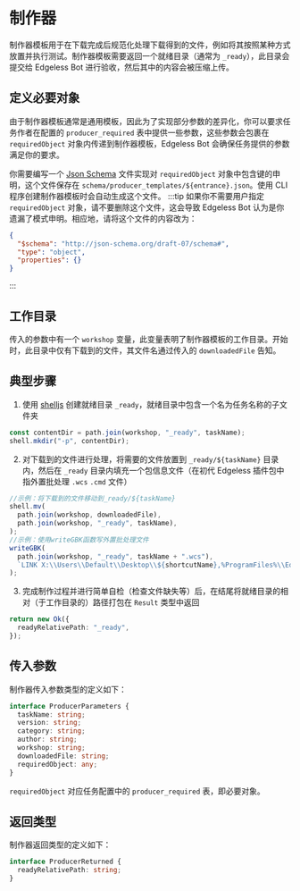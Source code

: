 # 制作器

制作器模板用于在下载完成后规范化处理下载得到的文件，例如将其按照某种方式放置并执行测试。制作器模板需要返回一个就绪目录（通常为 `_ready`），此目录会提交给 Edgeless Bot 进行验收，然后其中的内容会被压缩上传。

## 定义必要对象

由于制作器模板通常是通用模板，因此为了实现部分参数的差异化，你可以要求任务作者在配置的 `producer_required` 表中提供一些参数，这些参数会包裹在 `requiredObject` 对象内传递到制作器模板，Edgeless Bot 会确保任务提供的参数满足你的要求。

你需要编写一个 [Json Schema](https://json-schema.org/) 文件实现对 `requiredObject` 对象中包含键的申明，这个文件保存在 `schema/producer_templates/${entrance}.json`。使用 CLI 程序创建制作器模板时会自动生成这个文件。
:::tip
如果你不需要用户指定`requiredObject` 对象，请不要删除这个文件，这会导致 Edgeless Bot 认为是你遗漏了模式申明。相应地，请将这个文件的内容改为：

```json
{
  "$schema": "http://json-schema.org/draft-07/schema#",
  "type": "object",
  "properties": {}
}
```

:::

## 工作目录

传入的参数中有一个 `workshop` 变量，此变量表明了制作器模板的工作目录。开始时，此目录中仅有下载到的文件，其文件名通过传入的 `downloadedFile` 告知。

## 典型步骤

1. 使用 [shelljs](https://github.com/shelljs/shelljs) 创建就绪目录 `_ready`，就绪目录中包含一个名为任务名称的子文件夹

```typescript
const contentDir = path.join(workshop, "_ready", taskName);
shell.mkdir("-p", contentDir);
```

2. 对下载到的文件进行处理，将需要的文件放置到 `_ready/${taskName}` 目录内，然后在 `_ready` 目录内填充一个包信息文件（在初代 Edgeless 插件包中指外置批处理 `.wcs` `.cmd` 文件）

```typescript
//示例：将下载到的文件移动到_ready/${taskName}
shell.mv(
  path.join(workshop, downloadedFile),
  path.join(workshop, "_ready", taskName),
);
//示例：使用writeGBK函数写外置批处理文件
writeGBK(
  path.join(workshop, "_ready", taskName + ".wcs"),
  `LINK X:\\Users\\Default\\Desktop\\${shortcutName},%ProgramFiles%\\Edgeless\\${taskName}\\${downloadedFile}`,
);
```

3. 完成制作过程并进行简单自检（检查文件缺失等）后，在结尾将就绪目录的相对（于工作目录的）路径打包在 `Result` 类型中返回

```typescript
return new Ok({
  readyRelativePath: "_ready",
});
```

## 传入参数

制作器传入参数类型的定义如下：

```typescript
interface ProducerParameters {
  taskName: string;
  version: string;
  category: string;
  author: string;
  workshop: string;
  downloadedFile: string;
  requiredObject: any;
}
```

`requiredObject` 对应任务配置中的 `producer_required` 表，即必要对象。

## 返回类型

制作器返回类型的定义如下：

```typescript
interface ProducerReturned {
  readyRelativePath: string;
}
```
